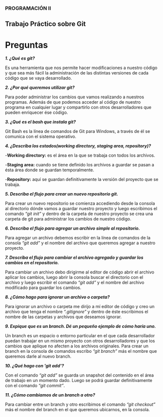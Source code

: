 ### **PROGRAMACIÓN II** ###

## **Trabajo Práctico sobre Git** ##

# **Preguntas** #

***1. ¿Qué es git?***

Es una herramienta que nos permite hacer modificaciones a nuestro código y que sea más fácil la administración de las distintas versiones de cada código que se vaya desarrollado.

***2. ¿Por qué queremos utilizar git?***

Para poder administrar los cambios que vamos realizando a nuestros programas. Además de que podemos acceder al código de nuestro programa en cualquier lugar y compartirlo con otros desarrolladores que pueden enriquecer ése código.

***3. ¿Qué es el bash que instala git?***

Git Bash es la línea de comandos de Git para Windows, a través de él se comunica con el sistema operativo.

***4. ¿Describa los estados(working directory, staging area, repository)?***

-**Working directory:** es el área en la que se trabaja con todos los archivos.

-**Staging area:** cuando se tiene definido los archivos a guardar se pasan a ésta área donde se guardan temporalmente.

-**Repository:** aquí se guardan definitivamente la versión del proyecto que se trabaja.

***5. Describa el flujo para crear un nuevo repositorio git.***

Para crear un nuevo repositorio se comienza accediendo desde la consola al directorio dónde vamos a guardar nuestro proyecto y luego escribimos el comando *“git init”* y dentro de la carpeta de nuestro proyecto se crea una carpeta de git para administrar los cambios de nuestro código.

***6. Describa el flujo para agregar un archivo simple al repositorio.***

Para agregar un archivo debemos escribir en la línea de comandos de la consola *“git add”* y el nombre del archivo que queremos agregar a nuestro proyecto.

***7. Describa el flujo para cambiar el archivo agregado y guardar los cambios en el repositorio.*** 

Para cambiar un archivo debo dirigirme al editor de código abrir el archivo aplicar los cambios, luego abrir la consola buscar el directorio con el archivo y luego escribir el comando *“git add”* y el nombre del archivo modificado para guardar los cambios.

***8. ¿Cómo hago para ignorar un archivo o carpeta?***

Para ignorar un archivo o carpeta me dirijo a mí editor de código y creo un archivo que tenga el nombre *“.gitignore”* y dentro de éste escribimos el nombre de las carpetas y archivos que deseamos ignorar.

***9. Expique que es un branch. Dé un pequeño ejemplo de cómo haría uno.***

Un branch es un espacio o entorno particular en el que cada desarrollador puedan trabajar en un mismo proyecto con otros desarrolladores y que los cambios que aplique no afecten a los archivos originales. Para crear un branch en la consola de comandos escribo *“git branch”* más el nombre que queremos darle al nuevo branch.

***10. ¿Qué hago con 'git add'?***

Con el comando *“git add”* se guarda un snapshot del contenido en el área de trabajo en un momento dado. Luego se podrá guardar definitivamente con el comando *“git commit”*.

***11. ¿Cómo cambiamos de un branch a otro?***

Para cambiar entre un branch y otro escribimos el comando *“git checkout”* más el nombre del branch en el que queremos ubicarnos, en la consola.